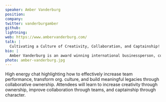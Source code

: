 ```yaml
---
speaker: Amber Vanderburg
position:
company:
twitter: vanderburgamber
github:
lightning:
web: https://www.ambervanderburg.com/
talk: |
  Cultivating a Culture of Creativity, Collaboration, and Captainship!
bio: |
  Amber Vanderburg is an award winning international businessperson, coach, and speaker. Named as Tulsa’s 40 under 40, Oklahoma’s 30 under 30, and 3-time SHRM award winner, Amber is a former HR Director that has implemented best business practices in organizations small and large domestically and abroad with a passion for mobilizing ideas and equipping teams to exceed goals. In 2016, Amber was the only female, only American, and only blonde Academy elite football coach for the Adidas Gameday Academy/Paris Saint Germain Academy in Bangalore, India. She worked with an international team of coaches to transform the organizational design, training development, and corporate culture to cultivate a higher-performing team. Today, Amber is the founder of The Ninja Group that works with international teams in a ninja approach to collaboration, creativity, and captainship to catapult organizational performance to awe-inspiring standards.
photo: amber-vanderburg.jpg
---
```


High energy chat highlighting how to effectively increase team performance, transform org. culture, and build meaningful legacies through collaborative ownership. Attendees will learn to increase creativity through ownership, improve collaboration through teams, and captainship through character.
